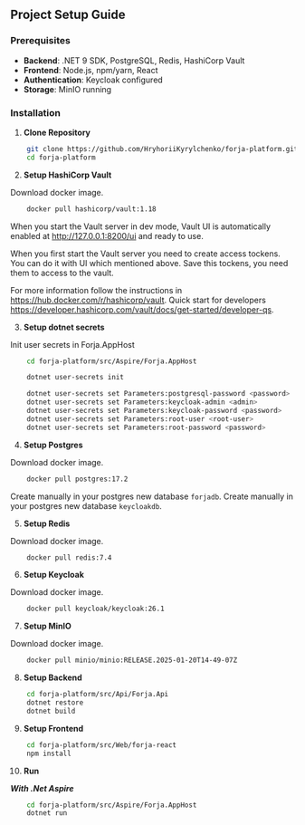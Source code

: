 ## Project Setup Guide

### Prerequisites

- **Backend**: .NET 9 SDK, PostgreSQL, Redis, HashiCorp Vault
- **Frontend**: Node.js, npm/yarn, React
- **Authentication**: Keycloak configured
- **Storage**: MinIO running

### Installation

1. **Clone Repository**

```bash
    git clone https://github.com/HryhoriiKyrylchenko/forja-platform.git
    cd forja-platform
```

2. **Setup HashiCorp Vault**

Download docker image.

```bash
    docker pull hashicorp/vault:1.18
```

When you start the Vault server in dev mode, Vault UI is automatically enabled at http://127.0.0.1:8200/ui and ready to use.

When you first start the Vault server you need to create access tockens. You can do it with UI which mentioned above.
Save this tockens, you need them to access to the vault. 

For more information follow the instructions in https://hub.docker.com/r/hashicorp/vault.
Quick start for developers https://developer.hashicorp.com/vault/docs/get-started/developer-qs.

3. **Setup dotnet secrets**

Init user secrets in Forja.AppHost

```bash
    cd forja-platform/src/Aspire/Forja.AppHost

    dotnet user-secrets init

    dotnet user-secrets set Parameters:postgresql-password <password>
    dotnet user-secrets set Parameters:keycloak-admin <admin>
    dotnet user-secrets set Parameters:keycloak-password <password>
    dotnet user-secrets set Parameters:root-user <root-user>
    dotnet user-secrets set Parameters:root-password <password>
```

4. **Setup Postgres**

Download docker image.

```bash
    docker pull postgres:17.2
```

Create manually in your postgres new database `forjadb`.
Create manually in your postgres new database `keycloakdb`.

5. **Setup Redis**

Download docker image.

```bash
    docker pull redis:7.4
```

6. **Setup Keycloak**

Download docker image.

```bash
    docker pull keycloak/keycloak:26.1
```

7. **Setup MinIO**

Download docker image.

```bash
    docker pull minio/minio:RELEASE.2025-01-20T14-49-07Z
```

8. **Setup Backend**

```bash
    cd forja-platform/src/Api/Forja.Api
    dotnet restore
    dotnet build
```
9. **Setup Frontend**

```bash
    cd forja-platform/src/Web/forja-react
    npm install
```

10. **Run**

***With .Net Aspire***

```bash
    cd forja-platform/src/Aspire/Forja.AppHost
    dotnet run
```
